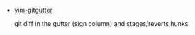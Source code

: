   * [vim-gitgutter](#gitgutter)

    git diff in the gutter (sign column) and stages/reverts hunks

